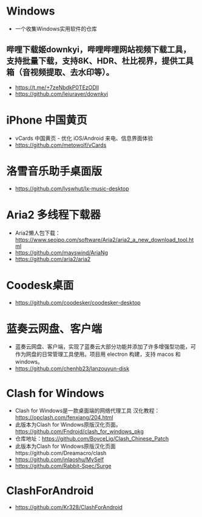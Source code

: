 # Windows
* 一个收集Windows实用软件的仓库
## 哔哩下载姬downkyi，哔哩哔哩网站视频下载工具，支持批量下载，支持8K、HDR、杜比视界，提供工具箱（音视频提取、去水印等）。
* https://t.me/+7zeNbdkP0TEzODll
* https://github.com/leiurayer/downkyi
# iPhone 中国黄页
* vCards 中国黄页 - 优化 iOS/Android 来电、信息界面体验
* https://github.com/metowolf/vCards
# 洛雪音乐助手桌面版
* https://github.com/lyswhut/lx-music-desktop
# Aria2 多线程下载器
* Aria2懒人包下载：https://www.seoipo.com/software/Aria2/aria2_a_new_download_tool.html
* https://github.com/mayswind/AriaNg
* https://github.com/aria2/aria2
# Coodesk桌面
* https://github.com/coodesker/coodesker-desktop
# 蓝奏云网盘、客户端
* 蓝奏云网盘、客户端，实现了蓝奏云大部分功能并添加了许多增强型功能，可作为网盘的日常管理工具使用。项目用 electron 构建，支持 macos 和 windows。
* https://github.com/chenhb23/lanzouyun-disk
# Clash for Windows
* Clash for Windows是一款桌面端的网络代理工具 汉化教程：https://opclash.com/fenxiang/204.html
* 此版本为Clash for Windows原版汉化页面。https://github.com/Fndroid/clash_for_windows_pkg
* 仓库地址：https://github.com/BoyceLig/Clash_Chinese_Patch
* 此版本为Clash for Windows原版汉化页面https://github.com/Dreamacro/clash
* https://github.com/jnlaoshu/MySelf
* https://github.com/Rabbit-Spec/Surge
# ClashForAndroid
* https://github.com/Kr328/ClashForAndroid




